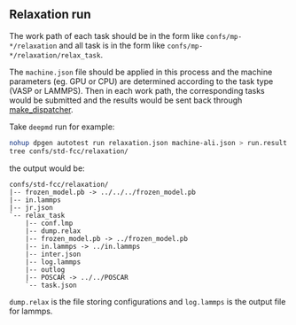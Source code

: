 ## Relaxation run

The work path of each task should be in the form like `confs/mp-*/relaxation` and all task is in the form like `confs/mp-*/relaxation/relax_task`. 

The `machine.json` file should be applied in this process and the machine parameters (eg. GPU or CPU) are determined according to the task type (VASP or LAMMPS). Then in each work path, the corresponding tasks would be submitted and the results would be sent back through [make_dispatcher](https://github.com/deepmodeling/dpgen/blob/devel/dpgen/dispatcher/Dispatcher.py).

Take `deepmd` run for example:
```bash
nohup dpgen autotest run relaxation.json machine-ali.json > run.result 2>&1 &
tree confs/std-fcc/relaxation/
```

the output would be:
```
confs/std-fcc/relaxation/
|-- frozen_model.pb -> ../../../frozen_model.pb
|-- in.lammps
|-- jr.json
`-- relax_task
    |-- conf.lmp
    |-- dump.relax
    |-- frozen_model.pb -> ../frozen_model.pb
    |-- in.lammps -> ../in.lammps
    |-- inter.json
    |-- log.lammps
    |-- outlog
    |-- POSCAR -> ../../POSCAR
    `-- task.json
```
`dump.relax` is the file storing configurations and `log.lammps` is the output file for lammps.
